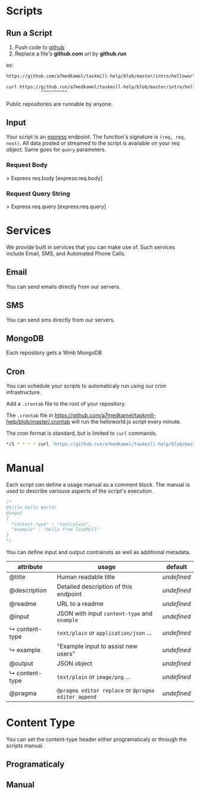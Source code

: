 Scripts
=======

## Run a Script

1. Push code to [github]
1. Replace a file's **github.com** url by **github.run**

<div class='tm-embed' src='/a7medkamel/taskmill-help/blob/master/intro/helloworld.js' />

ex:

```bash
https://github.com/a7medkamel/taskmill-help/blob/master/intro/helloworld.js
```

```bash
curl https://github.run/a7medkamel/taskmill-help/blob/master/intro/helloworld.js
             ^^^^^^^^^^
```

Public repositories are runnable by anyone.

[github]: http://github.com/

## Input

Your script is an [express] endpoint. The function's signature is `(req, req, next)`. All data posted or streamed to the script is available on your req object. Same goes for `query` parameters.

### Request Body
<div class='tm-embed' src='/a7medkamel/taskmill-help/blob/master/intro/req-body.js' />
> Express req.body [express:req.body]

### Request Query String
<div class='tm-embed' src='/a7medkamel/taskmill-help/blob/master/intro/req-query.js' />
> Express req.query [express:req.query]

[express]: http://expressjs.com/
[express:req.body]: http://expressjs.com/4x/api.html#req.body
[express:req.query]: http://expressjs.com/4x/api.html#req.query

# Services

We provide built in services that you can make use of. Such services include Email, SMS, and Automated Phone Calls.

## Email

You can send emails directly from our servers.

<div class='tm-embed' src='/a7medkamel/taskmill-help/blob/master/services/email.js' />

## SMS

You can send sms directly from our servers.


<div class='tm-embed' src='/a7medkamel/taskmill-help/blob/master/services/sms.js' />


## MongoDB

Each repository gets a 16mb MongoDB

<div class='tm-embed' src='/a7medkamel/taskmill-help/blob/master/services/mongodb.js' />

## Cron

You can schedule your scripts to automaticaly run using our cron infrastructure.

Add a `.crontab` file to the root of your repository.

The `.crontab` file in https://github.com/a7medkamel/taskmill-help/blob/master/.crontab will run the helloworld.js script every minute.

The cron format is standard, but is limited to `curl` commands.

```bash
*/1 * * * * curl 'https://github.run/a7medkamel/taskmill-help/blob/master/helloworld.js'
```

# Manual
Each script *can* define a usage manual as a comment block. The manual is used to describe variouse aspects of the script's execution.

```javascript
/*
@title Hello World!
@input
{
  "content-type" : "text/plain",
  "example" : "Hello from TaskMill"
}
*/
```

You can define input and output contrainsts as well as additional metadata.

| attribute           | usage                                                          | default     |
|----------------     |----------------------------------------------------------------|-------------|
| @title              | Human readable title                                           | *undefined* |
| @description        | Detailed description of this endpoint                          | *undefined* |
| @readme             | URL to a readme                                                | *undefined* |
| @input              | JSON with input `content-type` and `example`                   | *undefined* |
| ↳ content-type      | `text/plain` or `application/json` ...                         | *undefined* |
| ↳ example           | "Example input to assist new users"                            | *undefined* |
| @output             | JSON object                                                    | *undefined* |
| ↳ content-type      | `text/plain` or `image/png` ...                                | *undefined* |
| @pragma             | `@pragma editor replace` or `@pragma editor append`            | *undefined* |


# Content Type

You can set the content-type header either programaticaly or through the scripts manual.

## Programaticaly

<div class='tm-embed' src='/a7medkamel/taskmill-help/blob/master/intro/content-type.js' />

## Manual
<div class='tm-embed' src='/a7medkamel/taskmill-help/blob/master/manual/output.js' />